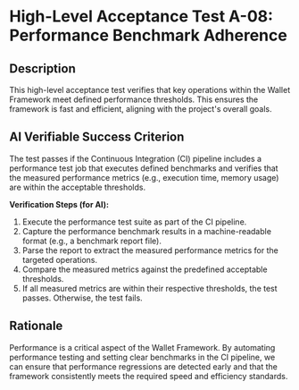 # High-Level Acceptance Test A-08: Performance Benchmark Adherence

## Description

This high-level acceptance test verifies that key operations within the Wallet Framework meet defined performance thresholds. This ensures the framework is fast and efficient, aligning with the project's overall goals.

## AI Verifiable Success Criterion

The test passes if the Continuous Integration (CI) pipeline includes a performance test job that executes defined benchmarks and verifies that the measured performance metrics (e.g., execution time, memory usage) are within the acceptable thresholds.

**Verification Steps (for AI):**

1.  Execute the performance test suite as part of the CI pipeline.
2.  Capture the performance benchmark results in a machine-readable format (e.g., a benchmark report file).
3.  Parse the report to extract the measured performance metrics for the targeted operations.
4.  Compare the measured metrics against the predefined acceptable thresholds.
5.  If all measured metrics are within their respective thresholds, the test passes. Otherwise, the test fails.

## Rationale

Performance is a critical aspect of the Wallet Framework. By automating performance testing and setting clear benchmarks in the CI pipeline, we can ensure that performance regressions are detected early and that the framework consistently meets the required speed and efficiency standards.
